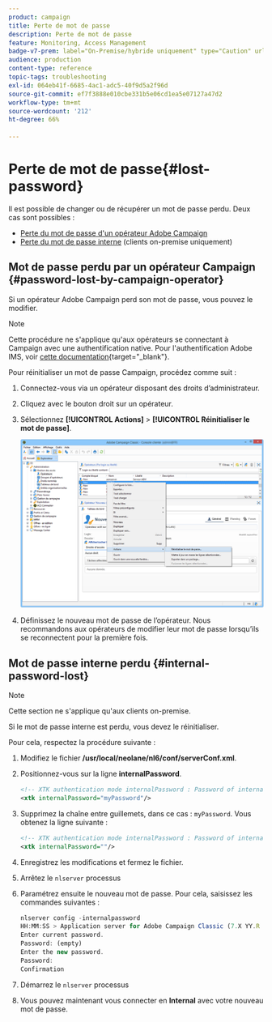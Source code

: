 ```yaml
---
product: campaign
title: Perte de mot de passe
description: Perte de mot de passe
feature: Monitoring, Access Management
badge-v7-prem: label="On-Premise/hybride uniquement" type="Caution" url="https://experienceleague.adobe.com/docs/campaign-classic/using/installing-campaign-classic/architecture-and-hosting-models/hosting-models-lp/hosting-models.html?lang=fr" tooltip="S’applique uniquement aux déploiements on-premise et hybrides"
audience: production
content-type: reference
topic-tags: troubleshooting
exl-id: 064eb41f-6685-4ac1-adc5-40f9d5a2f96d
source-git-commit: ef7f3888e010cbe331b5e06cd1ea5e07127a47d2
workflow-type: tm+mt
source-wordcount: '212'
ht-degree: 66%

---
```


# Perte de mot de passe{#lost-password}



Il est possible de changer ou de récupérer un mot de passe perdu.
Deux cas sont possibles :

* [Perte du mot de passe d&#39;un opérateur Adobe Campaign](#password-lost-by-campaign-operator)
* [Perte du mot de passe interne](#internal-password-lost) (clients on-premise uniquement)

## Mot de passe perdu par un opérateur Campaign {#password-lost-by-campaign-operator}

Si un opérateur Adobe Campaign perd son mot de passe, vous pouvez le modifier.

>[!NOTE]
>
>Cette procédure ne s&#39;applique qu&#39;aux opérateurs se connectant à Campaign avec une authentification native. Pour l&#39;authentification Adobe IMS, voir [cette documentation](https://helpx.adobe.com/ie/manage-account/using/change-or-reset-password.html){target="_blank"}.

Pour réinitialiser un mot de passe Campaign, procédez comme suit :

1. Connectez-vous via un opérateur disposant des droits d’administrateur.
1. Cliquez avec le bouton droit sur un opérateur.
1. Sélectionnez **[!UICONTROL Actions]** > **[!UICONTROL Réinitialiser le mot de passe]**.

   ![](assets/operator-passwd.png)

1. Définissez le nouveau mot de passe de l’opérateur. Nous recommandons aux opérateurs de modifier leur mot de passe lorsqu’ils se reconnectent pour la première fois.

## Mot de passe interne perdu {#internal-password-lost}

>[!NOTE]
>
>Cette section ne s&#39;applique qu&#39;aux clients on-premise.

Si le mot de passe interne est perdu, vous devez le réinitialiser.

Pour cela, respectez la procédure suivante :

1. Modifiez le fichier **/usr/local/neolane/nl6/conf/serverConf.xml**.

1. Positionnez-vous sur la ligne **internalPassword**.

   ```xml
   <!-- XTK authentication mode internalPassword : Password of internal account -->
   <xtk internalPassword="myPassword"/>
   ```

1. Supprimez la chaîne entre guillemets, dans ce cas : `myPassword`. Vous obtenez la ligne suivante :

   ```xml
   <!-- XTK authentication mode internalPassword : Password of internal account -->
   <xtk internalPassword=""/>
   ```

1. Enregistrez les modifications et fermez le fichier.

1. Arrêtez le `nlserver` processus

1. Paramétrez ensuite le nouveau mot de passe. Pour cela, saisissez les commandes suivantes :

   ```javascript
   nlserver config -internalpassword
   HH:MM:SS > Application server for Adobe Campaign Classic (7.X YY.R build XXX@SHA1) of DD/MM/YYYY
   Enter current password.
   Password: (empty)
   Enter the new password.
   Password: 
   Confirmation 
   ```

1. Démarrez le `nlserver` processus

1. Vous pouvez maintenant vous connecter en **Internal** avec votre nouveau mot de passe.
